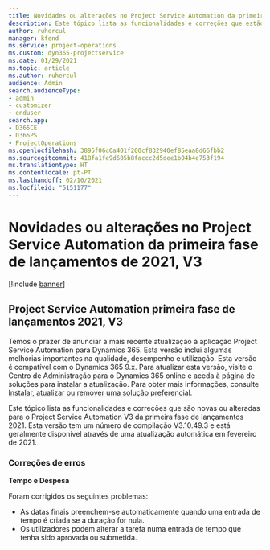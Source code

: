 ```yaml
---
title: Novidades ou alterações no Project Service Automation da primeira fase de lançamentos de 2021, V3
description: Este tópico lista as funcionalidades e correções que estão disponíveis no Project Service Automation da primeira fase de lançamentos 2021, V3.
author: ruhercul
manager: kfend
ms.service: project-operations
ms.custom: dyn365-projectservice
ms.date: 01/29/2021
ms.topic: article
ms.author: ruhercul
audience: Admin
search.audienceType:
- admin
- customizer
- enduser
search.app:
- D365CE
- D365PS
- ProjectOperations
ms.openlocfilehash: 3895f06c6a401f200cf832940ef85eaa8d66fbb2
ms.sourcegitcommit: 418fa1fe9d605b8faccc2d5dee1b04b4e753f194
ms.translationtype: HT
ms.contentlocale: pt-PT
ms.lasthandoff: 02/10/2021
ms.locfileid: "5151177"
---
```

# <a name="whats-new-or-changed-in-project-service-automation-early-access-wave-1-2021-v3"></a>Novidades ou alterações no Project Service Automation da primeira fase de lançamentos de 2021, V3

[!include [banner](../includes/psa-now-project-operations.md)]

## <a name="project-service-automation-early-access-wave-1-2021-v3"></a>Project Service Automation primeira fase de lançamentos 2021, V3

Temos o prazer de anunciar a mais recente atualização à aplicação Project Service Automation para Dynamics 365. Esta versão inclui algumas melhorias importantes na qualidade, desempenho e utilização. Esta versão é compatível com o Dynamics 365 9.x. Para atualizar esta versão, visite o Centro de Administração para o Dynamics 365 online e aceda à página de soluções para instalar a atualização. Para obter mais informações, consulte [Instalar, atualizar ou remover uma solução preferencial](https://docs.microsoft.com/power-platform/admin/install-remove-preferred-solution).

Este tópico lista as funcionalidades e correções que são novas ou alteradas para o Project Service Automation V3 da primeira fase de lançamentos 2021. Esta versão tem um número de compilação V3.10.49.3 e está geralmente disponível através de uma atualização automática em fevereiro de 2021.


### <a name="bug-fixes"></a>Correções de erros

**Tempo e Despesa**

Foram corrigidos os seguintes problemas:

- As datas finais preenchem-se automaticamente quando uma entrada de tempo é criada se a duração for nula.
- Os utilizadores podem alterar a tarefa numa entrada de tempo que tenha sido aprovada ou submetida.
